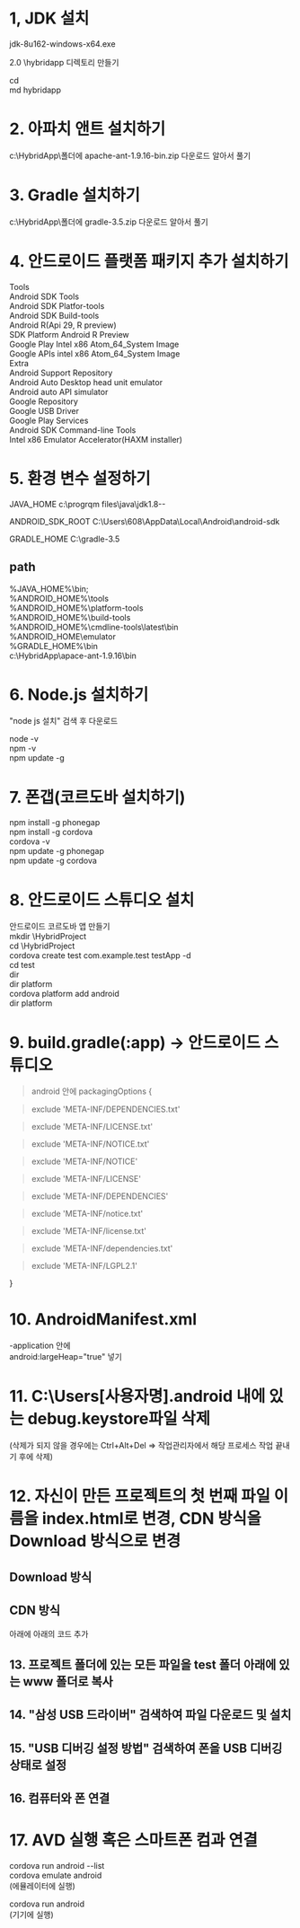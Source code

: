 # 1, JDK 설치

jdk-8u162-windows-x64.exe

2.0 \hybridapp 디렉토리 만들기

cd \
md hybridapp


# 2. 아파치 앤트 설치하기
c:\HybridApp\폴더에 apache-ant-1.9.16-bin.zip 다운로드
알아서 풀기


# 3. Gradle 설치하기
c:\HybridApp\폴더에 gradle-3.5.zip 다운로드 알아서 풀기


# 4. 안드로이드 플랫폼 패키지 추가 설치하기
Tools  
Android SDK Tools  
Android SDK Platfor-tools  
Android SDK Build-tools    
Android R(Api 29, R preview)  
SDK Platform Android R Preview  
Google Play Intel x86 Atom_64_System Image  
Google APIs intel x86 Atom_64_System Image  
Extra  
Android Support Repository  
Android Auto Desktop head unit emulator  
Android auto API simulator  
Google Repository  
Google USB Driver  
Google Play Services  
Android SDK Command-line Tools  
Intel x86 Emulator Accelerator(HAXM installer)  

# 5. 환경 변수 설정하기
JAVA_HOME
c:\progrqm files\java\jdk1.8--

ANDROID_SDK_ROOT
C:\Users\608\AppData\Local\Android\android-sdk

GRADLE_HOME
C:\gradle-3.5

## path

%JAVA_HOME%\bin;  
%ANDROID_HOME%\tools  
%ANDROID_HOME%\platform-tools  
%ANDROID_HOME%\build-tools  
%ANDROID_HOME%\cmdline-tools\latest\bin  
%ANDROID_HOME\emulator  
%GRADLE_HOME%\bin  
c:\HybridApp\apace-ant-1.9.16\bin  

# 6. Node.js 설치하기
"node js 설치" 검색 후 다운로드  

node -v  
npm -v  
npm update -g  


# 7. 폰갭(코르도바 설치하기)
npm install -g phonegap  
npm install -g cordova  
cordova -v  
npm update -g phonegap  
npm update -g cordova  


# 8. 안드로이드 스튜디오 설치
안드로이드 코르도바 앱 만들기  
mkdir \HybridProject  
cd \HybridProject  
cordova create test com.example.test testApp -d  
cd test  
dir  
dir platform  
cordova platform add android  
dir platform  


# 9. build.gradle(:app) -> 안드로이드 스튜디오
> android 안에
 > packagingOptions {

  > exclude 'META-INF/DEPENDENCIES.txt'

  > exclude 'META-INF/LICENSE.txt'

  > exclude 'META-INF/NOTICE.txt'

  > exclude 'META-INF/NOTICE'

  > exclude 'META-INF/LICENSE'

  > exclude 'META-INF/DEPENDENCIES'

  > exclude 'META-INF/notice.txt'

  > exclude 'META-INF/license.txt'

  > exclude 'META-INF/dependencies.txt'

  > exclude 'META-INF/LGPL2.1'

}

# 10. AndroidManifest.xml
-application 안에  
android:largeHeap="true" 넣기  


# 11. C:\Users[사용자명].android 내에 있는 debug.keystore파일 삭제
(삭제가 되지 않을 경우에는 Ctrl+Alt+Del => 작업관리자에서 해당 프로세스 작업 끝내기 후에 삭제)


# 12. 자신이 만든 프로젝트의 첫 번째 파일 이름을 index.html로 변경, CDN 방식을 Download 방식으로 변경
## Download 방식  
> <link rel="stylesheet" href="http://code.jquery.com/mobile/1.4.5/jquery.mobile-1.4.5.min.css"/>       
> <script src="http://code.jquery.com/jquery-1.11.1.min.js"></script>      
> <script src="http://code.jquery.com/mobile/1.4.5/jquery.mobile-1.4.5.min.js"></script>      
## CDN 방식  
> <link rel="stylesheet" href="./jquery/jquery.mobile-1.4.5.min.css">      
> <script src="./jquery/jquery-1.11.1.min.js"></script>    
> <script src="./jquery/jquery.mobile-1.4.5.min.js"></script>    
아래에 아래의 코드 추가    
<script src="cordova.js"></script>    

## 13. 프로젝트 폴더에 있는 모든 파일을 test 폴더 아래에 있는 www 폴더로 복사



## 14. "삼성 USB 드라이버" 검색하여 파일 다운로드 및 설치



## 15. "USB 디버깅 설정 방법" 검색하여 폰을 USB 디버깅 상태로 설정



## 16. 컴퓨터와 폰 연결



# 17. AVD 실행 혹은 스마트폰 컴과 연결  
cordova run android --list  
cordova emulate android  
(에뮬레이터에 실행)  

cordova run android  
(기기에 실행)  

